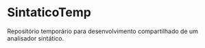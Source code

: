 # SintaticoTemp
Repositório temporário para desenvolvimento compartilhado de um analisador sintático.
